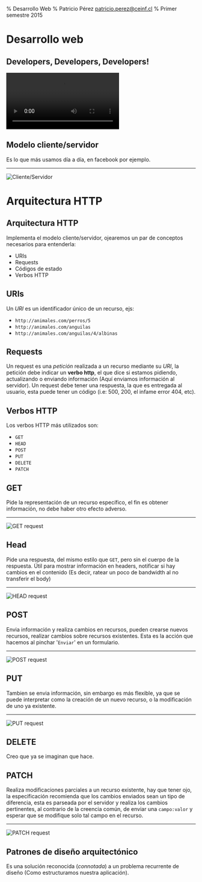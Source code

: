 % Desarrollo Web
% Patricio Pérez <patricio.perez@ceinf.cl>
% Primer semestre 2015

# Desarrollo web

## Developers, Developers, Developers!

<video controls data-autoplay src="media/developers-developers-developers.webm"></video>

## Modelo cliente/servidor

Es lo que más usamos día a día, en facebook por ejemplo.

---

![Cliente/Servidor](media/cliente_servidor_http.png)

# Arquitectura HTTP

## Arquitectura HTTP

Implementa el modelo cliente/servidor, ojearemos un par de conceptos necesarios para entenderla:

* URIs
* Requests
* Códigos de estado
* Verbos HTTP

## URIs

Un *URI* es un identificador único de un recurso, ejs:

* `http://animales.com/perros/5`
* `http://animales.com/anguilas`
* `http://animales.com/anguilas/4/albinas`

## Requests

Un request es una *petición* realizada a un recurso mediante su *URI*, la petición debe indicar un **verbo http**, el que dice si estamos pidiendo, actualizando o enviando información (Aquí enviamos información al servidor).
Un request debe tener una respuesta, la que es entregada al usuario, esta puede tener un código (i.e: 500, 200, el infame error 404, etc).

## Verbos HTTP

Los verbos HTTP más utilizados son:

* `GET`
* `HEAD`
* `POST`
* `PUT`
* `DELETE`
* `PATCH`

## GET

Pide la representación de un recurso específico, el fin es obtener información, no debe haber otro efecto adverso.

---

![GET request](media/http_get_request.png)

## Head

Pide una respuesta, del mismo estilo que `GET`, pero sin el cuerpo de la respuesta. Útil para mostrar información en headers, notificar si hay cambios en el contenido (Es decir, ratear un poco de bandwidth al no transferir el body)

---

![HEAD request](media/http_head_request.png)

## POST

Envia información y realiza cambios en recursos, pueden crearse nuevos recursos, realizar cambios sobre recursos existentes. Esta es la acción que hacemos al pinchar '`Enviar`' en un formulario.

---

![POST request](media/http_post_request.png)

## PUT

Tambien se envia información, sin embargo es más flexible, ya que se puede interpretar como la creación de un nuevo recurso, o la modificación de uno ya existente.

---

![PUT request](media/http_request_put.png)

## DELETE

Creo que ya se imaginan que hace.

## PATCH

Realiza modificaciones parciales a un recurso existente, hay que tener ojo, la especificación recomienda que los cambios enviados sean un tipo de diferencia, esta es parseada por el servidor y realiza los cambios pertinentes, al contrario de la creencia común, de enviar una `campo:valor` y esperar que se modifique solo tal campo en el recurso.

---

![PATCH request](media/http_patch_request.png)

## Patrones de diseño arquitectónico

Es una solución reconocida (*connotada*) a un problema recurrente de diseño (Como estructuramos nuestra aplicación).

